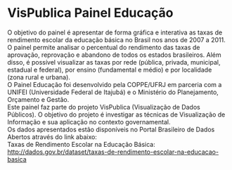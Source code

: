 VisPublica Painel Educação
========================

O objetivo do painel é apresentar de forma gráfica e interativa as taxas de rendimento escolar da educação básica no Brasil nos anos de 2007 a 2011.
<br>O painel permite analisar o percentual do rendimento das taxas de aprovação, reprovação e abandono de todos os estados brasileiros. Além disso, é possível visualizar as taxas por rede (pública, privada, municipal, estadual e federal), por ensino (fundamental e médio) e por localidade (zona rural e urbana).
<br>O Painel Educação foi desenvolvido pela COPPE/UFRJ em parceria com a UNIFEI (Universidade Federal de Itajubá) e o Ministério do Planejamento, Orçamento e Gestão. 
<br>Este painel faz parte do projeto VisPublica (Visualização de Dados Públicos). O objetivo do projeto é investigar as técnicas de Visualização de Informação e sua aplicação no contexto governamental.
<br>Os dados apresentados estão disponíveis no Portal Brasileiro de Dados Abertos através do link abaixo:
<br>Taxas de Rendimento Escolar na Educação Básica: http://dados.gov.br/dataset/taxas-de-rendimento-escolar-na-educacao-basica
